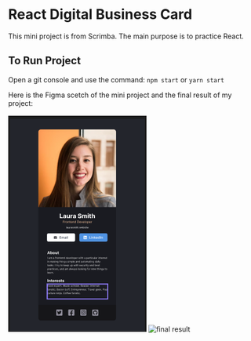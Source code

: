 # React Digital Business Card

This mini project is from Scrimba. The main purpose is to practice React.

## To Run Project

Open a git console and use the command: `npm start` or `yarn start`

Here is the Figma scetch of the mini project and the final result of my project:
<br/>
<br />
<img src="https://github.com/gusmontoya/Practice-React-CV/blob/main/src/assets/Figma.png" alt="figma scetch" display="flex" align-items="flex-start" flex-direction="column" justify-content="space-between" />
<img src="https://github.com/gusmontoya/React_Digital_Buisness_Card/blob/main/src/assets/React%20Digital%20Buisness%20Card.png" alt="final result" />

